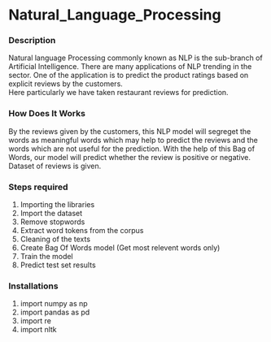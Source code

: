 # Natural_Language_Processing

### Description  
Natural language Processing commonly known as NLP is the sub-branch of Artificial Intelligence. There are many applications of NLP trending in the sector. One of the application is to predict the product ratings based on explicit reviews by the customers.  
Here particularly we have taken restaurant reviews for prediction.

### How Does It Works  
By the reviews given by the customers, this NLP model will segreget the words as meaningful words which may help to predict the reviews and the words which are not useful for the prediction. With the help of this Bag of Words, our model will predict whether the review is positive or negative. Dataset of reviews is given.

### Steps required  
1. Importing the libraries  
2. Import the dataset  
3. Remove stopwords  
4. Extract word tokens from the corpus  
5. Cleaning of the texts  
6. Create Bag Of Words model (Get most relevent words only)  
7. Train the model  
8. Predict test set results  


### Installations   
1. import numpy as np
2. import pandas as pd
3. import re
4. import nltk

